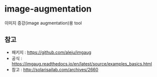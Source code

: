 # image-augmentation
이미지 증강(image augmentation)용 tool

## 참고
- 패키지 : https://github.com/aleju/imgaug
- 공식 : https://imgaug.readthedocs.io/en/latest/source/examples_basics.html
- 참고 : http://solarisailab.com/archives/2660